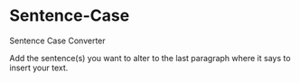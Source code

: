 # Sentence-Case
Sentence Case Converter

Add the sentence(s) you want to alter to the last paragraph where it says to insert your text. 
